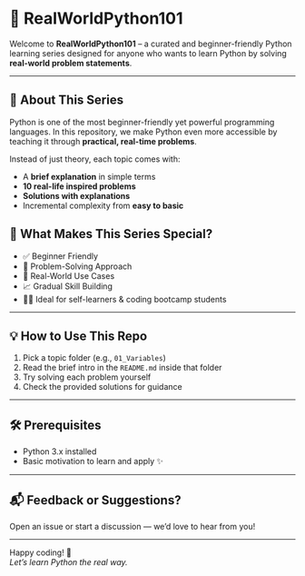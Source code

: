 # 🐍 RealWorldPython101

Welcome to **RealWorldPython101** – a curated and beginner-friendly Python learning series designed for anyone who wants to learn Python by solving **real-world problem statements**.

---

## 🚀 About This Series

Python is one of the most beginner-friendly yet powerful programming languages. In this repository, we make Python even more accessible by teaching it through **practical, real-time problems**.

Instead of just theory, each topic comes with:
- A **brief explanation** in simple terms
- **10 real-life inspired problems**
- **Solutions with explanations**
- Incremental complexity from **easy to basic**

## 🧩 What Makes This Series Special?

- ✅ Beginner Friendly
- 🧠 Problem-Solving Approach
- 💼 Real-World Use Cases
- 📈 Gradual Skill Building
- 👨‍💻 Ideal for self-learners & coding bootcamp students

---

## 💡 How to Use This Repo

1. Pick a topic folder (e.g., `01_Variables`)
2. Read the brief intro in the `README.md` inside that folder
3. Try solving each problem yourself
4. Check the provided solutions for guidance

---

## 🛠️ Prerequisites

- Python 3.x installed
- Basic motivation to learn and apply ✨

---

## 📬 Feedback or Suggestions?

Open an issue or start a discussion — we’d love to hear from you!

---

Happy coding! 🚀  
*Let’s learn Python the real way.*
